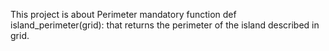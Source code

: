 This project is about Perimeter mandatory function def island_perimeter(grid): that returns the perimeter of the island described in grid.
